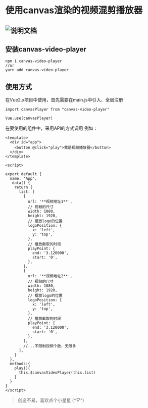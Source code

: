 # 使用canvas渲染的视频混剪播放器

## ![说明文档](https://img.shields.io/badge/说明文档-v1.0.0-brightgreen.svg)
## 安装canvas-video-player 
```
npm i canvas-video-player
//or
yarn add canvas-video-player
```

## 使用方式

在Vue2.x项目中使用，首先需要在main.js中引入、全局注册
```
import canvasPlayer from "canvas-video-player"

Vue.use(canvasPlayer)
```
在要使用的组件中，采用API的方式调用
例如：
```
<template>
  <div id="app">
    <button @click="play">我是视频播放器</button>
  </div>
</template>

<script>

export default {
  name: 'App',
   data() {
    return {
      list: [
        {
          url: '**视频地址1**',
          // 视频的尺寸
          width: 1080,
          height: 1920,
          // 摆放logo的位置
          logoPosition: {
            x: 'left',
            y: 'top',
          },
          // 播放截取的时段
          playPoint: {
            end: '3.120000',
            start: '0',
          },
        },
        {
          url: '**视频地址2**',
          // 视频的尺寸
          width: 1080,
          height: 1920,
          // 摆放logo的位置
          logoPosition: {
            x: 'left',
            y: 'top',
          },
          // 播放截取的时段
          playPoint: {
            end: '3.120000',
            start: '0',
          },
        },
        //...不限制视频个数，无限多
      ],
    }
  },
  methods:{
    play(){
      this.$canvasVideoPlayer(this.list)
    }
  }
}
</script>
```

>创造不易，喜欢点个小星星 (*^▽^*)